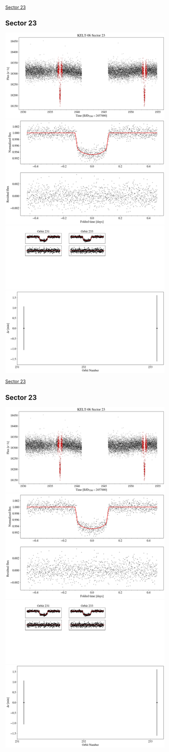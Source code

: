 [Sector 23](#sector23)

<a name = "sector23"></a>
## Sector 23
![alt text](/tt/KELT-06_Sector_23/KELT-06_Sector_23_a_TimeSeries.png)
![alt text](/tt/KELT-06_Sector_23/KELT-06_Sector_23_b_FoldedLightCurve.png)
![alt text](/tt/KELT-06_Sector_23/KELT-06_Sector_23_b_IndividualTransitsWithFit.png)
![alt text](/tt/KELT-06_Sector_23/KELT-06_Sector_23_c_TimingResiduals.png)

[Sector 23](#sector23)

<a name = "sector23"></a>
## Sector 23
![alt text](/tt/KELT-06_Sector_23/KELT-06_Sector_23_a_TimeSeries.png)
![alt text](/tt/KELT-06_Sector_23/KELT-06_Sector_23_b_FoldedLightCurve.png)
![alt text](/tt/KELT-06_Sector_23/KELT-06_Sector_23_b_IndividualTransitsWithFit.png)
![alt text](/tt/KELT-06_Sector_23/KELT-06_Sector_23_c_TimingResiduals.png)

